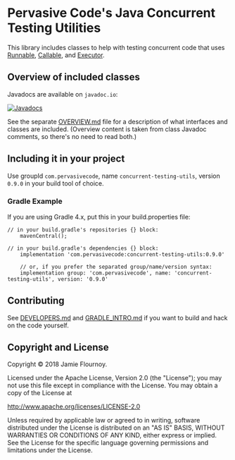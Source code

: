 # Pervasive Code's Java Concurrent Testing Utilities

This library includes classes to help with testing concurrent code that uses [Runnable][], [Callable][], and [Executor][].




## Overview of included classes

Javadocs are available on `javadoc.io`:

[![Javadocs](https://www.javadoc.io/badge/com.pervasivecode/concurrent-testing-utils.svg)](https://www.javadoc.io/doc/com.pervasivecode/concurrent-testing-utils)

See the separate [OVERVIEW.md](OVERVIEW.md) file for a description of what interfaces and classes are included.
(Overview content is taken from class Javadoc comments, so there's no need to read both.)

## Including it in your project

Use groupId `com.pervasivecode`, name `concurrent-testing-utils`, version `0.9.0` in your build tool of choice.

### Gradle Example

If you are using Gradle 4.x, put this in your build.properties file:

```
// in your build.gradle's repositories {} block:
    mavenCentral();

// in your build.gradle's dependencies {} block:
    implementation 'com.pervasivecode:concurrent-testing-utils:0.9.0'

    // or, if you prefer the separated group/name/version syntax:
    implementation group: 'com.pervasivecode', name: 'concurrent-testing-utils', version: '0.9.0'
```

## Contributing

See [DEVELOPERS.md](DEVELOPERS.md) and [GRADLE_INTRO.md](GRADLE_INTRO.md) if you want to build and hack on the code yourself.


## Copyright and License

Copyright © 2018 Jamie Flournoy.

Licensed under the Apache License, Version 2.0 (the "License"); you may not use this file except in compliance with the License. You may obtain a copy of the License at

http://www.apache.org/licenses/LICENSE-2.0

Unless required by applicable law or agreed to in writing, software distributed under the License is distributed on an "AS IS" BASIS, WITHOUT WARRANTIES OR CONDITIONS OF ANY KIND, either express or implied. See the License for the specific language governing permissions and limitations under the License.



[Callable]: https://docs.oracle.com/javase/10/docs/api/java/util/concurrent/Callable.html?is-external=true

[Runnable]: https://docs.oracle.com/javase/10/docs/api/java/lang/Runnable.html?is-external=true

[Executor]: https://docs.oracle.com/javase/10/docs/api/java/util/concurrent/Executor.html?is-external=true